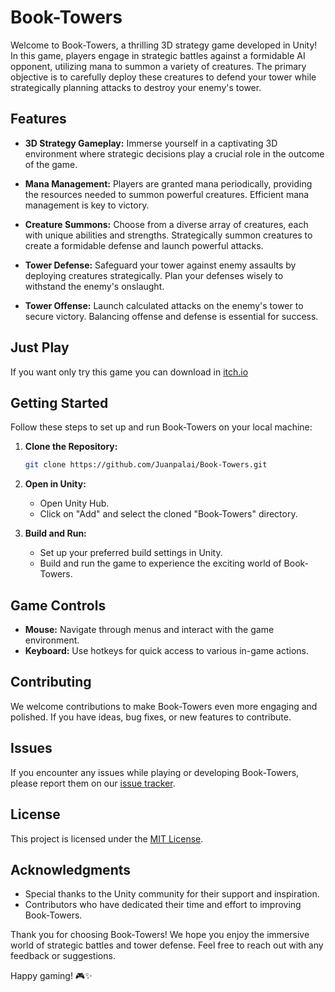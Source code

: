 # Book-Towers

Welcome to Book-Towers, a thrilling 3D strategy game developed in Unity! In this game, players engage in strategic battles against a formidable AI opponent, utilizing mana to summon a variety of creatures. The primary objective is to carefully deploy these creatures to defend your tower while strategically planning attacks to destroy your enemy's tower.

## Features

- **3D Strategy Gameplay:** Immerse yourself in a captivating 3D environment where strategic decisions play a crucial role in the outcome of the game.

- **Mana Management:** Players are granted mana periodically, providing the resources needed to summon powerful creatures. Efficient mana management is key to victory.

- **Creature Summons:** Choose from a diverse array of creatures, each with unique abilities and strengths. Strategically summon creatures to create a formidable defense and launch powerful attacks.

- **Tower Defense:** Safeguard your tower against enemy assaults by deploying creatures strategically. Plan your defenses wisely to withstand the enemy's onslaught.

- **Tower Offense:** Launch calculated attacks on the enemy's tower to secure victory. Balancing offense and defense is essential for success.

## Just Play

If you want only try this game you can download in [itch.io](https://tradocks.itch.io/book-tower)

## Getting Started

Follow these steps to set up and run Book-Towers on your local machine:

1. **Clone the Repository:**
   ```bash
   git clone https://github.com/Juanpalai/Book-Towers.git
   ```

2. **Open in Unity:**
   - Open Unity Hub.
   - Click on "Add" and select the cloned "Book-Towers" directory.

3. **Build and Run:**
   - Set up your preferred build settings in Unity.
   - Build and run the game to experience the exciting world of Book-Towers.

## Game Controls

- **Mouse:** Navigate through menus and interact with the game environment.
- **Keyboard:** Use hotkeys for quick access to various in-game actions.

## Contributing

We welcome contributions to make Book-Towers even more engaging and polished. If you have ideas, bug fixes, or new features to contribute.

## Issues

If you encounter any issues while playing or developing Book-Towers, please report them on our [issue tracker](https://github.com/Juanpalai/Book-Towers/issues).

## License

This project is licensed under the [MIT License](LICENSE).

## Acknowledgments

- Special thanks to the Unity community for their support and inspiration.
- Contributors who have dedicated their time and effort to improving Book-Towers.

Thank you for choosing Book-Towers! We hope you enjoy the immersive world of strategic battles and tower defense. Feel free to reach out with any feedback or suggestions.

Happy gaming! 🎮✨
 
